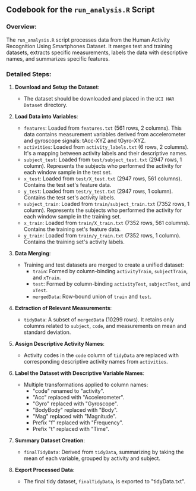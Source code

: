 ## Codebook for the `run_analysis.R` Script

### Overview:
The `run_analysis.R` script processes data from the Human Activity Recognition Using Smartphones Dataset. It merges test and training datasets, extracts specific measurements, labels the data with descriptive names, and summarizes specific features.

### Detailed Steps:

1. **Download and Setup the Dataset**:
    - The dataset should be downloaded and placed in the `UCI HAR Dataset` directory.

2. **Load Data into Variables**:
    - `features`: Loaded from `features.txt` (561 rows, 2 columns). This data contains measurement variables derived from accelerometer and gyroscope signals: tAcc-XYZ and tGyro-XYZ.
    - `activities`: Loaded from `activity_labels.txt` (6 rows, 2 columns). It's a mapping between activity labels and their descriptive names.
    - `subject_test`: Loaded from `test/subject_test.txt` (2947 rows, 1 column). Represents the subjects who performed the activity for each window sample in the test set.
    - `x_test`: Loaded from `test/X_test.txt` (2947 rows, 561 columns). Contains the test set's feature data.
    - `y_test`: Loaded from `test/y_test.txt` (2947 rows, 1 column). Contains the test set's activity labels.
    - `subject_train`: Loaded from `train/subject_train.txt` (7352 rows, 1 column). Represents the subjects who performed the activity for each window sample in the training set.
    - `x_train`: Loaded from `train/X_train.txt` (7352 rows, 561 columns). Contains the training set's feature data.
    - `y_train`: Loaded from `train/y_train.txt` (7352 rows, 1 column). Contains the training set's activity labels.

3. **Data Merging**:
    - Training and test datasets are merged to create a unified dataset:
        - `train`: Formed by column-binding `activityTrain`, `subjectTrain`, and `xTrain`.
        - `test`: Formed by column-binding `activityTest`, `subjectTest`, and `xTest`.
        - `mergedData`: Row-bound union of `train` and `test`.

4. **Extraction of Relevant Measurements**:
    - `tidyData`: A subset of `mergedData` (10299 rows). It retains only columns related to `subject`, `code`, and measurements on mean and standard deviation.

5. **Assign Descriptive Activity Names**:
    - Activity codes in the `code` column of `tidyData` are replaced with corresponding descriptive activity names from `activities`.

6. **Label the Dataset with Descriptive Variable Names**:
    - Multiple transformations applied to column names:
        - "code" renamed to "activity".
        - "Acc" replaced with "Accelerometer".
        - "Gyro" replaced with "Gyroscope".
        - "BodyBody" replaced with "Body".
        - "Mag" replaced with "Magnitude".
        - Prefix "f" replaced with "Frequency".
        - Prefix "t" replaced with "Time".

7. **Summary Dataset Creation**:
    - `finalTidyData`: Derived from `tidyData`, summarizing by taking the mean of each variable, grouped by activity and subject. 

8. **Export Processed Data**:
    - The final tidy dataset, `finalTidyData`, is exported to "tidyData.txt".
